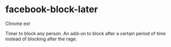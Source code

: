 # facebook-block-later

Chrome ext

Timer to block any person. An add-on to block after a certain period of time instead of blocking after the rage.

